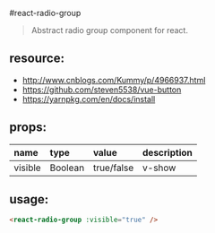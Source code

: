 #react-radio-group
> Abstract radio group component for react.


## resource:
+ http://www.cnblogs.com/Kummy/p/4966937.html
+ https://github.com/steven5538/vue-button
+ https://yarnpkg.com/en/docs/install


## props:
| name | type | value | description |
| :----| :----| :----| :----|
| visible  | Boolean | true/false | v-show |


## usage:
```html
<react-radio-group :visible="true" />
```
